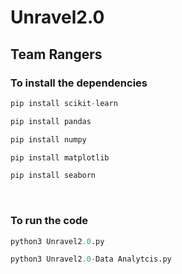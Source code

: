 # Unravel2.0


## Team Rangers
### To install the dependencies

```python
pip install scikit-learn
```

```python
pip install pandas
```

```python
pip install numpy
```

```python
pip install matplotlib
```

```python
pip install seaborn
```

<br>

### To run the code

```python
python3 Unravel2.0.py
```
```python
python3 Unravel2.0-Data Analytcis.py
```
